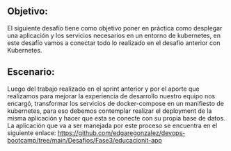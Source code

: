 ## Objetivo:

El siguiente desafío tiene como objetivo poner en práctica como desplegar una aplicación y los
servicios necesarios en un entorno de kubernetes, en este desafío vamos a conectar todo lo
realizado en el desafío anterior con Kubernetes.

## Escenario:

Luego del trabajo realizado en el sprint anterior y por el aporte que realizamos para mejorar la
experiencia de desarrollo nuestro equipo nos encargó, transformar los servicios de
docker-compose en un manifiesto de kubernetes, para eso debemos contemplar realizar el
deployment de la misma aplicación y hacer que esta se conecte con su propia base de datos.
La aplicación que va a ser manejada por este proceso se encuentra en el siguiente enlace:
https://github.com/edgaregonzalez/devops-bootcamp/tree/main/Desafios/Fase3/educacionit-app

